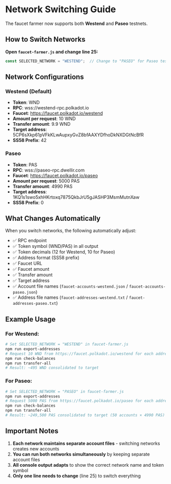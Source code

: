 # Network Switching Guide

The faucet farmer now supports both **Westend** and **Paseo** testnets.

## How to Switch Networks

**Open `faucet-farmer.js` and change line 25:**

```javascript
const SELECTED_NETWORK = "WESTEND";  // Change to "PASEO" for Paseo testnet
```

## Network Configurations

### Westend (Default)
- **Token**: WND
- **RPC**: wss://westend-rpc.polkadot.io
- **Faucet**: https://faucet.polkadot.io/westend
- **Amount per request**: 10 WND
- **Transfer amount**: 9.9 WND
- **Target address**: 5CP6sXkp61pVFkKLwAupxyGvZ8bfAAXYDfhoDkNXDGtNcBfR
- **SS58 Prefix**: 42

### Paseo
- **Token**: PAS
- **RPC**: wss://paseo-rpc.dwellir.com
- **Faucet**: https://faucet.polkadot.io/paseo
- **Amount per request**: 5000 PAS
- **Transfer amount**: 4990 PAS
- **Target address**: 1KQ1s1swo5xhHKrtoxq7875QkbJrU5gJASHP3MsmMutnXaw
- **SS58 Prefix**: 0

## What Changes Automatically

When you switch networks, the following automatically adjust:
- ✅ RPC endpoint
- ✅ Token symbol (WND/PAS) in all output
- ✅ Token decimals (12 for Westend, 10 for Paseo)
- ✅ Address format (SS58 prefix)
- ✅ Faucet URL
- ✅ Faucet amount
- ✅ Transfer amount
- ✅ Target address
- ✅ Account file names (`faucet-accounts-westend.json` / `faucet-accounts-paseo.json`)
- ✅ Address file names (`faucet-addresses-westend.txt` / `faucet-addresses-paseo.txt`)

## Example Usage

### For Westend:
```bash
# Set SELECTED_NETWORK = "WESTEND" in faucet-farmer.js
npm run export-addresses
# Request 10 WND from https://faucet.polkadot.io/westend for each address
npm run check-balances
npm run transfer-all
# Result: ~495 WND consolidated to target
```

### For Paseo:
```bash
# Set SELECTED_NETWORK = "PASEO" in faucet-farmer.js
npm run export-addresses
# Request 5000 PAS from https://faucet.polkadot.io/paseo for each address
npm run check-balances
npm run transfer-all
# Result: ~249,500 PAS consolidated to target (50 accounts × 4990 PAS)
```

## Important Notes

1. **Each network maintains separate account files** - switching networks creates new accounts
2. **You can run both networks simultaneously** by keeping separate account files
3. **All console output adapts** to show the correct network name and token symbol
4. **Only one line needs to change** (line 25) to switch everything
